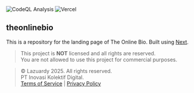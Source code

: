 <div>
  <img alt="CodeQL Analysis" src="https://github.com/lazuardytech/landing/actions/workflows/github-code-scanning/codeql/badge.svg" />
  <img alt="Vercel" src="https://deploy-badge.vercel.app?url=https://lazuardy.tech&logo=vercel&name=vercel" />
</div>

## theonlinebio

This is a repository for the landing page of The Online Bio. Built using [Next](https://nextjs.org).

> This project is **NOT** licensed and all rights are reserved. <br/>
> You are not allowed to use this project for commercial purposes.

> © Lazuardy 2025. All rights reserved. <br/>
> PT Inovasi Kolektif Digital. <br/> [Terms of Service](https://lazuardy.tech/terms) | [Privacy Policy](https://lazuardy.tech/privacy)
